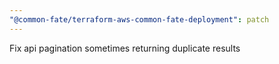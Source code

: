 ```yaml
---
"@common-fate/terraform-aws-common-fate-deployment": patch
---
```


Fix api pagination sometimes returning duplicate results
